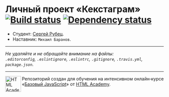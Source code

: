 # Личный проект «Кекстаграм» [![Build status][travis-image]][travis-url] [![Dependency status][dependency-image]][dependency-url]

* Студент: [Сергей Рубец](https://up.htmlacademy.ru/javascript/5/user/41580).
* Наставник: `Михаил Баранов`.

---

_Не удаляйте и не обращайте внимание на файлы:_<br>
_`.editorconfig`, `.eslintignore`, `.eslintrc`, `.gitignore`, `.travis.yml`, `package.json`._

---

<a href="https://htmlacademy.ru/intensive/javascript"><img align="left" width="50" height="50" title="HTML Academy" src="https://up.htmlacademy.ru/static/img/intensive/javascript/logo-for-github.svg"></a>

Репозиторий создан для обучения на интенсивном онлайн‑курсе «[Базовый JavaScript](https://htmlacademy.ru/intensive/javascript)» от [HTML Academy](https://htmlacademy.ru).

[travis-image]: https://travis-ci.org/htmlacademy-javascript/41580-kekstagram.svg?branch=master
[travis-url]: https://travis-ci.org/htmlacademy-javascript/41580-kekstagram
[dependency-image]: https://david-dm.org/htmlacademy-javascript/41580-kekstagram.svg?style=flat-square
[dependency-url]: https://david-dm.org/htmlacademy-javascript/41580-kekstagram

